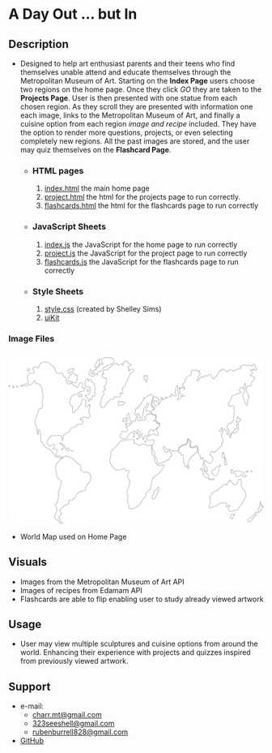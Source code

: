 #  **A Day Out ... but In** #

## **Description**

-  Designed to help art enthusiast parents and their teens who find themselves unable attend and educate themselves through the Metropolitan Museum of Art. Starting on the **Index Page** users choose two regions on the home page. Once they click *GO* they are taken to the **Projects Page**. User is then presented with one statue from each chosen region. As they scroll they are presented with information one each image, links to the Metropolitan Museum of Art, and finally a cuisine option from each region *image and recipe* included. They have the option to render more questions, projects, or even selecting completely new regions. All the past images are stored, and the user may quiz themselves on the **Flashcard Page**.

    - ### **HTML pages**
         1. [index.html](index.html)    the main home page
         2. [project.html](project.html)    the html for the projects page to run correctly.
         3. [flashcards.html](flashcards.html)  the html for the flashcards page to run correctly
    
    - ### **JavaScript Sheets** 
         1. [index.js](assets/js/index.js)  the JavaScript for the home page to run correctly
         2. [project.js](assets/js/project.js)  the JavaScript for the project page to run correctly
         3. [flashcards.js](assets/js/flashcards.js)    the JavaScript for the flashcards page to run correctly


    - ### **Style Sheets**
         1. [style.css](assets/css/style.css) (created by Shelley Sims)
         2. [uiKit](https://getuikit.com/docs/introduction)


### **Image Files** 
![alt](assets/images/warpedWorldNoBack.png)
- World Map used on Home Page
        
## **Visuals**
- Images from the Metropolitan Museum of Art API
- Images of recipes from Edamam API
- Flashcards are able to flip enabling user to study already viewed artwork

## **Usage**
- User may view multiple sculptures and cuisine options from around the world. Enhancing their experience with projects and quizzes inspired from previously viewed artwork.

## **Support**
- e-mail:
    - charr.mt@gmail.com 
    - 323seeshell@gmail.com
    - rubenburrell828@gmail.com
- [GitHub](https://https://github.com/SeeShell/a-day-out)
